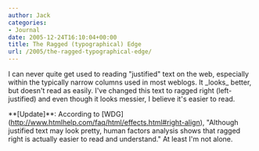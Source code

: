 ```yaml
---
author: Jack
categories:
- Journal
date: 2005-12-24T16:10:04+00:00
title: The Ragged (typographical) Edge
url: /2005/the-ragged-typographical-edge/
---
```


I can never quite get used to reading "justified" text on the web, especially within the typically narrow columns used in most weblogs. It \_looks\_ better, but doesn't read as easily. I've changed this text to ragged right (left-justified) and even though it looks messier, I believe it's easier to read. 

\*\*\[Update]\*\*: According to [WDG\](<http://www.htmlhelp.com/faq/html/effects.html#right-align>), "Although justified text may look pretty, human factors analysis shows that ragged right is actually easier to read and understand." At least I'm not alone.